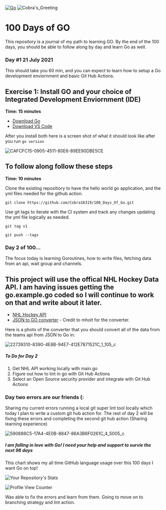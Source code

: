 [![Go](https://github.com/Cobra16319/100_Days_Of_Go/actions/workflows/go.yml/badge.svg)](https://github.com/Cobra16319/100_Days_Of_Go/actions/workflows/go.yml) ![Cobra's_Greeting](https://github.com/Cobra16319/100_Days_Of_Go/actions/workflows/greetings.yml/badge.svg) 

# 100 Days of GO

This repository is a journal of my path to learning GO.
By the end of the 100 days, you should be able to follow along by day and learn Go as well.

### Day #1 21 July 2021 

This should take you 60 min, and you can expect to learn how to setup a Go development enviornment and basic Git Hub Actions.


## Exercise 1: Install GO and your choice of Integrated Development Enviornment (IDE)

**Time: 15 minutes**


* [Download Go](https://golang.org/)  
* [Download VS Code](https://code.visualstudio.com/download)

After you install both here is a screen shot of what it should look like after you run `go version` 

![CAFCFC15-0905-4511-80E6-89EE90DBE5CE](https://user-images.githubusercontent.com/46206055/126569451-381c19e0-e306-467d-94e0-9c9ca4224ffa.jpeg)
 


## To follow along follow these steps 

**Time: 10 minutes**

Clone the existing repositiory to have the hello world go application, and the yml files needed for the github action. 

``
git clone https://github.com/Cobra16319/100_Days_Of_Go.git
``  

Use git tags to iterate with the CI system and track any changes updating the yml file logically as needed.


``
git tag v1
``


``
git push --tags
``

### Day 2 of 100...

The focus today is learning Goroutines, how to write files, fetching data from an api, wait group and channels.  


## This project will use the offical NHL Hockey Data API. I am having issues getting the go.example.go coded so I will continue to work on that and write about it later. 


* [NHL Hockey API](https://statsapi.web.nhl.com/api/v1/teams)
* [JSON to GO converter](https://mholt.github.io/json-to-go/) - Credit to mholt for the converter. 


Here is a photo of the converter that you should convert all of the data from the teams api from JSON to Go in: 

![22739310-8390-4E8B-94E7-412E7871521C_1_105_c](https://user-images.githubusercontent.com/46206055/126576973-81892e70-6fd3-4105-8d53-31e090e182fc.jpeg)


##### To Do for Day 2 

1. Get NHL API working locally with main.go
2. Figure out how to lint in go with Git Hub Actions
3. Select an Open Source security provider and integrate with Git Hub Actions


### Day two errors are our friends (:

Sharing my current errors running a local git super lint tool locally which today I plan to write a custom git hub action for. The rest of day 2 will be fixing these errors and completing the second git hub action (Sharing learning experience) 


![590686C5-17A4-4E0B-8847-86A3B6F0261C_4_5005_c](https://user-images.githubusercontent.com/46206055/126795648-5cb8b235-a9c9-418a-b6ab-6874f3d7cdbc.jpeg)


 

##### I am falling in love with Go! I need your help and support to survie the next 98 days

This chart shows my all time GitHub language usage over this 100 days I want Go on top! 

![Your Repository's Stats](https://github-readme-stats.vercel.app/api/top-langs/?username=cobra16319&theme=blue-green)

![Profile View Counter](https://komarev.com/ghpvc/?username=cobra16319)

Was able to fix the errors and learn from them. Going to move on to branching strategy and lint action.
